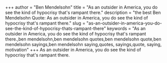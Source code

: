 +++
author = "Ben Mendelsohn"
title = "As an outsider in America, you do see the kind of hypocrisy that's rampant there."
description = "the best Ben Mendelsohn Quote: As an outsider in America, you do see the kind of hypocrisy that's rampant there."
slug = "as-an-outsider-in-america-you-do-see-the-kind-of-hypocrisy-thats-rampant-there"
keywords = "As an outsider in America, you do see the kind of hypocrisy that's rampant there.,ben mendelsohn,ben mendelsohn quotes,ben mendelsohn quote,ben mendelsohn sayings,ben mendelsohn saying,quotes, sayings,quote, saying, motivation"
+++
As an outsider in America, you do see the kind of hypocrisy that's rampant there.
